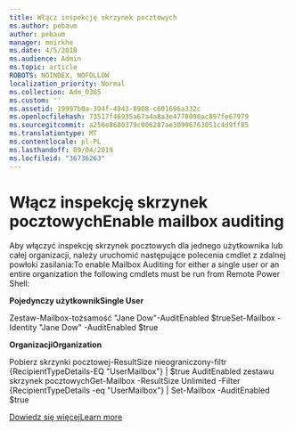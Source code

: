 ```yaml
---
title: Włącz inspekcję skrzynek pocztowych
ms.author: pebaum
author: pebaum
manager: mnirkhe
ms.date: 4/5/2018
ms.audience: Admin
ms.topic: article
ROBOTS: NOINDEX, NOFOLLOW
localization_priority: Normal
ms.collection: Adm_O365
ms.custom: ''
ms.assetid: 19997b0a-394f-4943-8908-c601696a332c
ms.openlocfilehash: 73517f46935a67a4a8a3e4770090ac897fe67979
ms.sourcegitcommit: a256e8680379c006287ae30996763051c4d9ff85
ms.translationtype: MT
ms.contentlocale: pl-PL
ms.lasthandoff: 09/04/2019
ms.locfileid: "36736263"
---
```

# <a name="enable-mailbox-auditing"></a><span data-ttu-id="54d94-102">Włącz inspekcję skrzynek pocztowych</span><span class="sxs-lookup"><span data-stu-id="54d94-102">Enable mailbox auditing</span></span>

<span data-ttu-id="54d94-103">Aby włączyć inspekcję skrzynek pocztowych dla jednego użytkownika lub całej organizacji, należy uruchomić następujące polecenia cmdlet z zdalnej powłoki zasilania:</span><span class="sxs-lookup"><span data-stu-id="54d94-103">To enable Mailbox Auditing for either a single user or an entire organization the following cmdlets must be run from Remote Power Shell:</span></span>
  
 <span data-ttu-id="54d94-104">**Pojedynczy użytkownik**</span><span class="sxs-lookup"><span data-stu-id="54d94-104">**Single User**</span></span>
  
<span data-ttu-id="54d94-105">Zestaw-Mailbox-tożsamość "Jane Dow"-AuditEnabled $true</span><span class="sxs-lookup"><span data-stu-id="54d94-105">Set-Mailbox -Identity "Jane Dow" -AuditEnabled $true</span></span>
  
 <span data-ttu-id="54d94-106">**Organizacji**</span><span class="sxs-lookup"><span data-stu-id="54d94-106">**Organization**</span></span>
  
<span data-ttu-id="54d94-107">Pobierz skrzynki pocztowej-ResultSize nieograniczony-filtr {RecipientTypeDetails-EQ "UserMailbox"} | $true AuditEnabled zestawu skrzynek pocztowych</span><span class="sxs-lookup"><span data-stu-id="54d94-107">Get-Mailbox -ResultSize Unlimited -Filter {RecipientTypeDetails -eq "UserMailbox"} | Set-Mailbox -AuditEnabled $true</span></span>
  
[<span data-ttu-id="54d94-108">Dowiedz się więcej</span><span class="sxs-lookup"><span data-stu-id="54d94-108">Learn more</span></span>](https://docs.microsoft.com/office365/securitycompliance/enable-mailbox-auditing)
  

